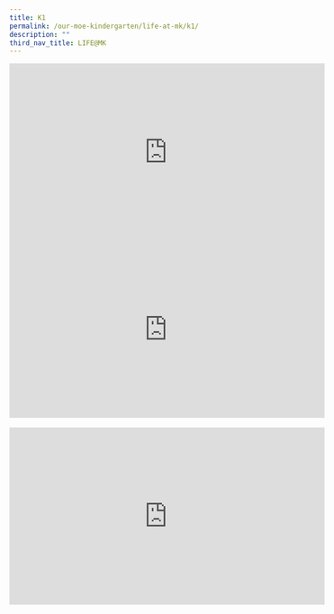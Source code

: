 ```yaml
---
title: K1
permalink: /our-moe-kindergarten/life-at-mk/k1/
description: ""
third_nav_title: LIFE@MK
---
```

<iframe width="560" height="315" src="https://www.youtube.com/embed/OSeG-Qa0R2w" title="2022 LIFE@MK" frameborder="0" allow="accelerometer; autoplay; clipboard-write; encrypted-media; gyroscope; picture-in-picture" allowfullscreen></iframe><br>


<iframe width="560" height="315" src="https://www.youtube.com/embed/V8h0J1D3-fk" title="K1 LIFE@MK 2021 : Overview of MK Curriculum" frameborder="0" allow="accelerometer; autoplay; clipboard-write; encrypted-media; gyroscope; picture-in-picture" allowfullscreen></iframe><br><br>

<iframe width="560" height="315" src="https://www.youtube.com/embed/PBGngJHasN4" title="K1 Life@MK 2020" frameborder="0" allow="accelerometer; autoplay; clipboard-write; encrypted-media; gyroscope; picture-in-picture" allowfullscreen></iframe>